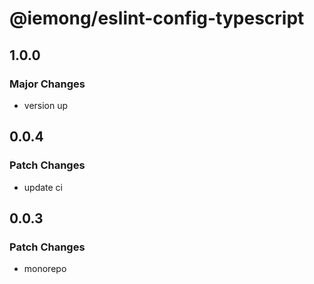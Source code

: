 # @iemong/eslint-config-typescript

## 1.0.0

### Major Changes

- version up

## 0.0.4

### Patch Changes

- update ci

## 0.0.3

### Patch Changes

- monorepo
